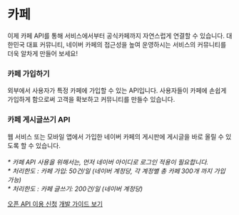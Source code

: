 # 카페

<html lang="ko">
<head>
    <title>NAVER Developers - 카페 API 소개</title>
</head>
<body>
<div class="con">
    <div class="h_page_area">
        <div class="side_menu"></div>
    </div>
    <p class="p_desc">
        이제 카페 API를 통해 서비스에서부터 공식카페까지 자연스럽게 연결할 수 있습니다.
        대한민국 대표 커뮤니티, 네이버 카페의 접근성을 높여 운영하시는 서비스의 커뮤니티를 더욱 알차게 만들어 보세요!
    </p>
    <div class="cont_intro cafe cafe1">
        <h3 class="h_sub">카페 가입하기</h3>
        <p class="p_desc">외부에서 사용자가 특정 카페에 가입할 수 있는 API입니다. 사용자들이 카페에 손쉽게 가입하게 함으로써 고객을 확보하고 커뮤니티를 만들수 있습니다.</p>
    </div>
    <div class="cont_intro cafe cafe2">
        <h3 class="h_sub">카페 게시글쓰기 API</h3>
        <p class="p_desc">웹 서비스 또는 모바일 앱에서 가입한 네이버 카페의 게시판에 게시글을 바로 올릴 수 있도록 할 수 있습니다.<br><br>
            <em class="color_p3">* 카페 API 사용을 위해서는, 먼저 네이버 아이디로 로그인 적용이 필요합니다.
                <br>* 처리한도 : 카페 가입: 50건/일 (네이버 계정당, 각 계정별 총 카페 300개 까지 가입 가능) <br>
                * 처리한도 : 카페 글쓰기: 200건/일 (네이버 계정당)
            </em></p>
    </div>
    <div class="buttons buttons_center">
        <a class="btn_b_hi" href="/apps/#/register?api=cafe">오픈 API 이용 신청</a>
        <a class="btn_b_hi" href="/docs/login/cafe-api/cafe-api.md#카페-가입-·-글쓰기-api-명세">개발 가이드 보기</a>
    </div>
</div>
</body>
</html>
